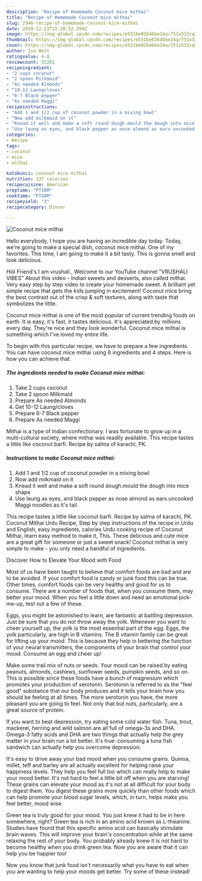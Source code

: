 ```yaml
---
description: "Recipe of Homemade Coconut mice mithai"
title: "Recipe of Homemade Coconut mice mithai"
slug: 2346-recipe-of-homemade-coconut-mice-mithai
date: 2020-12-22T15:28:52.294Z
image: https://img-global.cpcdn.com/recipes/e531be02b4bbe24a/751x532cq70/coconut-mice-mithai-recipe-main-photo.jpg
thumbnail: https://img-global.cpcdn.com/recipes/e531be02b4bbe24a/751x532cq70/coconut-mice-mithai-recipe-main-photo.jpg
cover: https://img-global.cpcdn.com/recipes/e531be02b4bbe24a/751x532cq70/coconut-mice-mithai-recipe-main-photo.jpg
author: Iva West
ratingvalue: 4.8
reviewcount: 35201
recipeingredient:
- "2 cups coconut"
- "2 spoon Milkmaid"
- "As needed Almonds"
- "10-12 Laungcloves"
- "6-7 Black pepper"
- "As needed Maggi"
recipeinstructions:
- "Add 1 and 1/2 cup of coconut powder in a mixing bowl"
- "Now add milkmaid on it"
- "Knead it well and make a soft round dough.mould the dough into mice shape"
- "Use laung as eyes, and black pepper as nose almond as ears uncooked Maggi noodles as it&#39;s tail."
categories:
- Recipe
tags:
- coconut
- mice
- mithai

katakunci: coconut mice mithai 
nutrition: 237 calories
recipecuisine: American
preptime: "PT16M"
cooktime: "PT48M"
recipeyield: "3"
recipecategory: Dinner

---
```



![Coconut mice mithai](https://img-global.cpcdn.com/recipes/e531be02b4bbe24a/751x532cq70/coconut-mice-mithai-recipe-main-photo.jpg)

Hello everybody, I hope you are having an incredible day today. Today, we're going to make a special dish, coconut mice mithai. One of my favorites. This time, I am going to make it a bit tasty. This is gonna smell and look delicious.

Hiiii Friend&#39;s I am vrushali , Welcome to our YouTube channel &#34;VRUSHALI VIBES&#34; About this video - Indian sweets and desserts, also called mithai. Very easy step by step video to create your homemade sweet. A brilliant yet simple recipe that gets the kids jumping in excitement! Coconut mice bring the best contrast out of the crisp &amp; soft textures, along with taste that symbolizes the little.

Coconut mice mithai is one of the most popular of current trending foods on earth. It is easy, it's fast, it tastes delicious. It's appreciated by millions every day. They're nice and they look wonderful. Coconut mice mithai is something which I've loved my entire life.


To begin with this particular recipe, we have to prepare a few ingredients. You can have coconut mice mithai using 6 ingredients and 4 steps. Here is how you can achieve that.

<!--inarticleads1-->

##### The ingredients needed to make Coconut mice mithai:

1. Take 2 cups coconut
1. Take 2 spoon Milkmaid
1. Prepare As needed Almonds
1. Get 10-12 Laung/cloves
1. Prepare 6-7 Black pepper
1. Prepare As needed Maggi


Mithai is a type of Indian confectionary. I was fortunate to grow up in a multi-cultural society, where mithai was readily available. This recipe tastes a little like coconut barfi. Recipe by salma of karachi, PK. 

<!--inarticleads2-->

##### Instructions to make Coconut mice mithai:

1. Add 1 and 1/2 cup of coconut powder in a mixing bowl
1. Now add milkmaid on it
1. Knead it well and make a soft round dough.mould the dough into mice shape
1. Use laung as eyes, and black pepper as nose almond as ears uncooked Maggi noodles as it&#39;s tail.


This recipe tastes a little like coconut barfi. Recipe by salma of karachi, PK. Coconut Mithai Urdu Recipe, Step by step instructions of the recipe in Urdu and English, easy ingredients, calories Urdu cooking recipe of Coconut Mithai, learn easy method to make it, This. These delicious and cute mice are a great gift for someone or just a sweet snack! Coconut mithai is very simple to make - you only need a handful of ingredients. 

Discover How to Elevate Your Mood with Food


Most of us have been taught to believe that comfort foods are bad and are to be avoided. If your comfort food is candy or junk food this can be true. Other times, comfort foods can be very healthy and good for us to consume. There are a number of foods that, when you consume them, may better your mood. When you feel a little down and need an emotional pick-me-up, test out a few of these.

Eggs, you might be astonished to learn, are fantastic at battling depression. Just be sure that you do not throw away the yolk. Whenever you want to cheer yourself up, the yolk is the most essential part of the egg. Eggs, the yolk particularly, are high in B vitamins. The B vitamin family can be great for lifting up your mood. This is because they help in bettering the function of your neural transmitters, the components of your brain that control your mood. Consume an egg and cheer up!

Make some trail mix of nuts or seeds. Your mood can be raised by eating peanuts, almonds, cashews, sunflower seeds, pumpkin seeds, and so on. This is possible since these foods have a bunch of magnesium which promotes your production of serotonin. Serotonin is referred to as the "feel good" substance that our body produces and it tells your brain how you should be feeling at all times. The more serotonin you have, the more pleasant you are going to feel. Not only that but nuts, particularly, are a great source of protein.

If you want to beat depression, try eating some cold water fish. Tuna, trout, mackerel, herring and wild salmon are all full of omega-3s and DHA. Omega-3 fatty acids and DHA are two things that actually help the grey matter in your brain run a lot better. It's true: consuming a tuna fish sandwich can actually help you overcome depression. 

It's easy to drive away your bad mood when you consume grains. Quinoa, millet, teff and barley are all actually excellent for helping raise your happiness levels. They help you feel full too which can really help to make your mood better. It's not hard to feel a little bit off when you are starving! These grains can elevate your mood as it's not at all difficult for your body to digest them. You digest these grains more quickly than other foods which can help promote your blood sugar levels, which, in turn, helps make you feel better, mood wise.

Green tea is truly good for your mood. You just knew it had to be in here somewhere, right? Green tea is rich in an amino acid known as L-theanine. Studies have found that this specific amino acid can basically stimulate brain waves. This will improve your brain's concentration while at the same relaxing the rest of your body. You probably already knew it is not hard to become healthy when you drink green tea. Now you are aware that it can help you be happier too!

Now you know that junk food isn't necessarily what you have to eat when you are wanting to help your moods get better. Try some of these instead!

